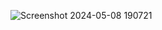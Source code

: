 ![Screenshot 2024-05-08 190721](https://github.com/DiggDiggs/atlas-web_react/assets/65854363/1a14d486-e6b1-4ec7-bb99-5fac4863391e)
